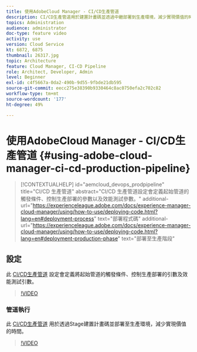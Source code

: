 ```yaml
---
title: 使用AdobeCloud Manager - CI/CD生產管道
description: CI/CD生產管道用於建置計畫碼並透過中繼部署到生產環境，減少實現價值的時間。 CI/CD 生產管道設定會定義起始管道的觸發條件、控制生產部署的參數以及效能測試參數。
topics: Administration
audience: administrator
doc-type: feature video
activity: use
version: Cloud Service
kt: 6872, 6875
thumbnail: 26317.jpg
topic: Architecture
feature: Cloud Manager, CI-CD Pipeline
role: Architect, Developer, Admin
level: Beginner
exl-id: c4f5667a-0da2-490b-9d55-9fbde21db595
source-git-commit: eecc275e38390b9330464c8ac0750efa2c702c82
workflow-type: tm+mt
source-wordcount: '177'
ht-degree: 49%

---
```


# 使用AdobeCloud Manager - CI/CD生產管道 {#using-adobe-cloud-manager-ci-cd-production-pipeline}

>[!CONTEXTUALHELP]
>id="aemcloud_devops_prodpipeline"
>title="CI/CD 生產管道"
>abstract="CI/CD 生產管道設定會定義起始管道的觸發條件、控制生產部署的參數以及效能測試參數。"
>additional-url="https://experienceleague.adobe.com/docs/experience-manager-cloud-manager/using/how-to-use/deploying-code.html?lang=en#deployment-process" text="部署程式碼"
>additional-url="https://experienceleague.adobe.com/docs/experience-manager-cloud-manager/using/how-to-use/deploying-code.html?lang=en#deployment-production-phase" text="部署至生產階段"

## 設定

此 [CI/CD生產管道](https://experienceleague.adobe.com/docs/experience-manager-cloud-manager/using/how-to-use/configuring-pipeline.html) 設定會定義將起始管道的觸發條件、控制生產部署的引數及效能測試引數。

>[!VIDEO](https://video.tv.adobe.com/v/26314?quality=12&learn=on)

### 管道執行

此 [CI/CD生產管道](https://experienceleague.adobe.com/docs/experience-manager-cloud-manager/using/how-to-use/deploying-code.html) 用於透過Stage建置計畫碼並部署至生產環境，減少實現價值的時間。

>[!VIDEO](https://video.tv.adobe.com/v/26317?quality=12&learn=on)
